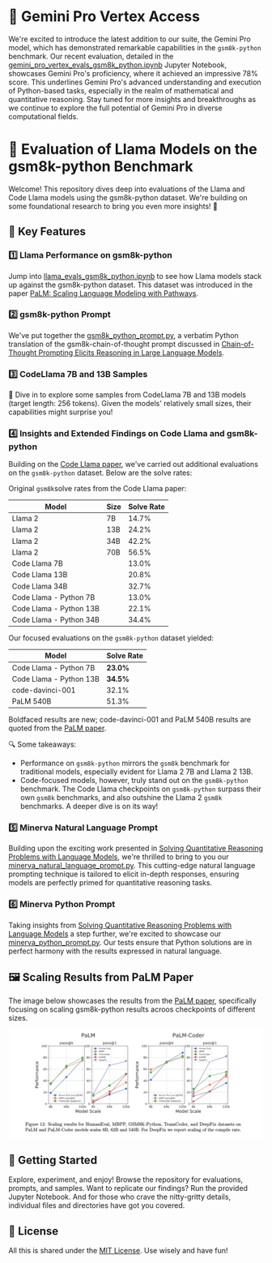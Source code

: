 

# 🌟 Gemini Pro Vertex Access

We're excited to introduce the latest addition to our suite, the Gemini Pro model, which has demonstrated remarkable capabilities in the `gsm8k-python` benchmark. Our recent evaluation, detailed in the [gemini_pro_vertex_evals_gsm8k_python.ipynb](olabs/gemini_pro_vertex_evals_gsm8k_python.ipynb) Jupyter Notebook, showcases Gemini Pro's proficiency, where it achieved an impressive 78% score. This underlines Gemini Pro's advanced understanding and execution of Python-based tasks, especially in the realm of mathematical and quantitative reasoning. Stay tuned for more insights and breakthroughs as we continue to explore the full potential of Gemini Pro in diverse computational fields.

# 📘 Evaluation of Llama Models on the gsm8k-python Benchmark

Welcome! This repository dives deep into evaluations of the Llama and Code Llama models using the gsm8k-python dataset. We're building on some foundational research to bring you even more insights! 🧐

## 🌟 Key Features

### 1️⃣ Llama Performance on gsm8k-python

Jump into [llama_evals_gsm8k_python.ipynb](colabs/llama_evals_gsm8k_python.ipynb) to see how Llama models stack up against the gsm8k-python dataset. This dataset was introduced in the paper [PaLM: Scaling Language Modeling with Pathways](https://arxiv.org/abs/2204.02311).

### 2️⃣ gsm8k-python Prompt

We've put together the [gsm8k_python_prompt.py](data/gsm8k_python_prompt.py), a verbatim Python translation of the gsm8k-chain-of-thought prompt discussed in [Chain-of-Thought Prompting Elicits Reasoning in Large Language Models](https://arxiv.org/abs/2201.11903).

### 3️⃣ CodeLlama 7B and 13B Samples

🚀 Dive in to explore some samples from CodeLlama 7B and 13B models (target length: 256 tokens). Given the models' relatively small sizes, their capabilities might surprise you!

### 4️⃣ Insights and Extended Findings on Code Llama and gsm8k-python

Building on the [Code Llama paper](https://arxiv.org/abs/2308.12950), we've carried out additional evaluations on the `gsm8k-python` dataset. Below are the solve rates:

Original `gsm8k`solve rates from the Code Llama paper:

| Model                  | Size  | Solve Rate |
|------------------------|-------|------------|
| Llama 2                | 7B    | 14.7%      |
| Llama 2                | 13B   | 24.2%      |
| Llama 2                | 34B   | 42.2%      |
| Llama 2                | 70B   | 56.5%      |
| Code Llama 7B          |       | 13.0%      |
| Code Llama 13B         |       | 20.8%      |
| Code Llama 34B         |       | 32.7%      |
| Code Llama - Python 7B |       | 13.0%      |
| Code Llama - Python 13B|       | 22.1%      |
| Code Llama - Python 34B|       | 34.4%      |

Our focused evaluations on the `gsm8k-python` dataset yielded:

| Model                       | Solve Rate |
|-----------------------------|------------|
| Code Llama - Python 7B      | **23.0%**   |
| Code Llama - Python 13B     | **34.5%**   |
| code-davinci-001            | 32.1%      |
| PaLM 540B                   | 51.3%      |

Boldfaced results are new; code-davinci-001 and PaLM 540B results are quoted from the [PaLM paper](https://arxiv.org/abs/2204.02311).

🔍 Some takeaways:
- Performance on `gsm8k-python` mirrors the `gsm8k` benchmark for traditional models, especially evident for Llama 2 7B and Llama 2 13B.
- Code-focused models, however, truly stand out on the `gsm8k-python` benchmark. The Code Llama checkpoints on `gsm8k-python` surpass their own `gsm8k` benchmarks, and also outshine the Llama 2 `gsm8k` benchmarks. A deeper dive is on its way!

### 5️⃣ Minerva Natural Language Prompt

Building upon the exciting work presented in [Solving Quantitative Reasoning Problems with Language Models](https://arxiv.org/abs/2206.14858), we're thrilled to bring to you our [minerva_natural_language_prompt.py](data/minerva_natural_language_prompt.py). This cutting-edge natural language prompting technique is tailored to elicit in-depth responses, ensuring models are perfectly primed for quantitative reasoning tasks.

### 6️⃣ Minerva Python Prompt

Taking insights from [Solving Quantitative Reasoning Problems with Language Models](https://arxiv.org/abs/2206.14858) a step further, we're excited to showcase our [minerva_python_prompt.py](data/minerva_python_prompt.py). Our tests ensure that Python solutions are in perfect harmony with the results expressed in natural language.

## 🖼️ Scaling Results from PaLM Paper

The image below showcases the results from the [PaLM paper](https://arxiv.org/abs/2204.02311), specifically focusing on scaling gsm8k-python results acroos checkpoints of different sizes. 

![Scaling Results on gsm8k-python](scaling_gsm8k_python.png)

## 🚀 Getting Started

Explore, experiment, and enjoy! Browse the repository for evaluations, prompts, and samples. Want to replicate our findings? Run the provided Jupyter Notebook. And for those who crave the nitty-gritty details, individual files and directories have got you covered.

## 📜 License

All this is shared under the [MIT License](LICENSE). Use wisely and have fun!
